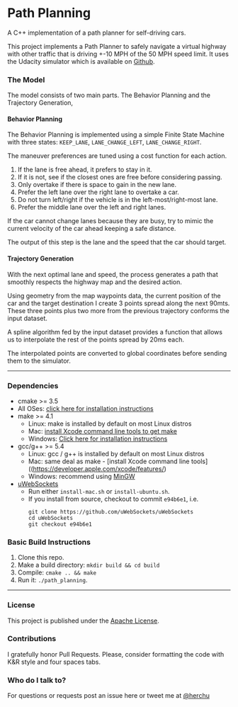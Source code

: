 # Path Planning

A C++ implementation of a path planner for self-driving cars.

This project implements a Path Planner to safely navigate a virtual highway with other traffic that is driving +-10 MPH of the 50 MPH speed limit.
It uses the Udacity simulator which is available on [Github](https://github.com/udacity/self-driving-car-sim/releases).


### The Model

The model consists of two main parts. The Behavior Planning and the Trajectory Generation,

#### Behavior Planning

The Behavior Planning is implemented using a simple Finite State Machine with three states:
`KEEP_LANE`, `LANE_CHANGE_LEFT`, `LANE_CHANGE_RIGHT`.

The maneuver preferences are tuned using a cost function for each action.

1. If the lane is free ahead, it prefers to stay in it.
1. If it is not, see if the closest ones are free before considering passing.
1. Only overtake if there is space to gain in the new lane.
1. Prefer the left lane over the right lane to overtake a car.
1. Do not turn left/right if the vehicle is in the left-most/right-most lane.
1. Prefer the middle lane over the left and right lanes.

If the car cannot change lanes because they are busy, try to mimic the current
velocity of the car ahead keeping a safe distance.

The output of this step is the lane and the speed that the car should target.


#### Trajectory Generation

With the next optimal lane and speed, the process generates a path
that smoothly respects the highway map and the desired action.

Using geometry from the map waypoints data, the current position of the
car and the target destination I create 3 points spread along the next 90mts.
These three points plus two more from the previous trajectory conforms
the input dataset.

A spline algorithm fed by the input dataset provides a function that allows
us to interpolate the rest of the points spread by 20ms each.

The interpolated points are converted to global coordinates before sending
them to the simulator.


---

### Dependencies

* cmake >= 3.5
 * All OSes: [click here for installation instructions](https://cmake.org/install/)
* make >= 4.1
  * Linux: make is installed by default on most Linux distros
  * Mac: [install Xcode command line tools to get make](https://developer.apple.com/xcode/features/)
  * Windows: [Click here for installation instructions](http://gnuwin32.sourceforge.net/packages/make.htm)
* gcc/g++ >= 5.4
  * Linux: gcc / g++ is installed by default on most Linux distros
  * Mac: same deal as make - [install Xcode command line tools]((https://developer.apple.com/xcode/features/)
  * Windows: recommend using [MinGW](http://www.mingw.org/)
* [uWebSockets](https://github.com/uWebSockets/uWebSockets)
  * Run either `install-mac.sh` or `install-ubuntu.sh`.
  * If you install from source, checkout to commit `e94b6e1`, i.e.
    ```
    git clone https://github.com/uWebSockets/uWebSockets 
    cd uWebSockets
    git checkout e94b6e1
    ```

### Basic Build Instructions

1. Clone this repo.
2. Make a build directory: `mkdir build && cd build`
3. Compile: `cmake .. && make`
4. Run it: `./path_planning`.


---


### License

This project is published under the [Apache License](http://www.apache.org/licenses/LICENSE-2.0).


### Contributions

I gratefully honor Pull Requests.
Please, consider formatting the code with K&R style and four spaces tabs.


### Who do I talk to?

For questions or requests post an issue here or tweet me at
[@herchu](http://twitter.com/herchu)


